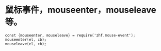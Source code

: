 # 鼠标事件，mouseenter，mouseleave等。
```
const {mouseenter, mouseleave} = require('zhf.mouse-event');
mouseenter(el, cb);
mouseleave(el, cb);
```
